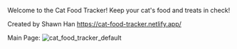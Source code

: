 Welcome to the Cat Food Tracker!
Keep your cat's food and treats in check!

Created by Shawn Han
https://cat-food-tracker.netlify.app/

Main Page:
![cat_food_tracker_default](https://github.com/shawnh29/cat_food_tracker/assets/81540655/2f2a1ed8-7b90-4d84-adb2-d9134ed365f2)
